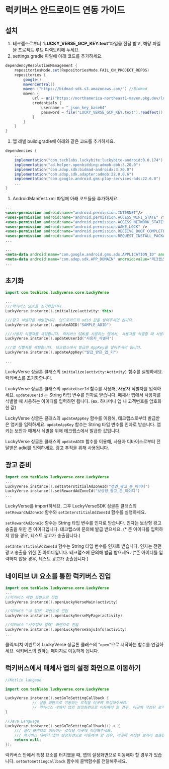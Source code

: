 # 럭키버스 안드로이드 연동 가이드

## 설치

1. 테크랩스로부터 “**LUCKY_VERSE_GCP_KEY.text**”파일을 전달 받고, 해당 파일을 프로젝트 루트 디렉토리에 두세요.
2. settings.gradle 파일에 아래 코드를 추가하세요.

```groovy
dependencyResolutionManagement {    
    repositoriesMode.set(RepositoriesMode.FAIL_ON_PROJECT_REPOS)    
    repositories {        
        google()        
        mavenCentral()        
        maven ("https://bidmad-sdk.s3.amazonaws.com/") //Bidmad        
        maven {            
            url = uri("https://northamerica-northeast1-maven.pkg.dev/luckybite/luckybite-android")            
            credentials {                
                username = "_json_key_base64"                
                password = file("LUCKY_VERSE_GCP_KEY.text").readText().trim()            
            }        
        }    
    }
}
```

1. 앱 레벨 build.gradle에 아래와 같은 코드를 추가하세요.

```groovy
dependencies {
	...
	implementation("com.techlabs.luckybite:luckybite-android:0.0.174")
	implementation("ad.helper.openbidding:admob-obh:3.20.0")
	implementation("com.adop.sdk:bidmad-androidx:3.20.0")
	implementation("com.adop.sdk.adapter:admob:22.0.0.6")
	implementation("com.google.android.gms:play-services-ads:22.6.0")
	...
}
```

1. AndroidManifest.xml 파일에 아래 코드들을 추가하세요.

```xml
...
<uses-permission android:name="android.permission.INTERNET"/>
<uses-permission android:name="android.permission.ACCESS_WIFI_STATE" />
<uses-permission android:name="android.permission.ACCESS_NETWORK_STATE" />
<uses-permission android:name="android.permission.WAKE_LOCK" />
<uses-permission android:name="android.permission.RECEIVE_BOOT_COMPLETED" />
<uses-permission android:name="android.permission.REQUEST_INSTALL_PACKAGES" />
...

...
<meta-data android:name="com.google.android.gms.ads.APPLICATION_ID" android:value="테크랩스로부터 전달받은 애드몹 광고 키"/>
<meta-data android:name="com.adop.sdk.APP_DOMAIN" android:value="테크랩스로부터 발급받은 앱 도메인"/>
...
```

## 초기화

```kotlin
import com.techlabs.luckyverse.core.LuckyVerse

...
///럭키버스 SDK를 초기화합니다.
LuckyVerse.instance().initialize(activity: this)

///광고 식별자를 세팅합니다. 안드로이드의 adid 값을 넣어주시면 됩니다.
LuckyVerse.instance().updateADID("SAMPLE_ADID")

///사용자 식별자를 세팅합니다. 럭키버스 SDK를 사용하는 앱에서, 사용자를 식별할 때 사용하는 키를 넣어주시면 됩니다.
LuckyVerse.instance().updateUserId("사용자_식별자")

///앱 식별자를 세팅합니다. 테크랩스에서 발급한 AppKey를 넣어주시면 됩니다.
LuckyVerse.instance().updateAppKey("발급_받은_앱_키")

...
```

LuckyVerse 싱글톤 클래스의 `initialize(activity:Activity)` 함수를 실행하세요. 럭키버스를 초기화합니다.

LuckyVerse 싱글톤 클래스의 `updateUserId` 함수를 사용해, 사용자 식별자를 입력하세요. `updateUserId` 는 String 타입 변수를 인자로 받습니다. 매체사 앱에서 사용자를 식별할 때 사용하는 아이디를 입력하면 됩니다. (ex. 하나머니 앱 내 고객번호를 암호화 한 값)

LuckyVerse 싱글톤 클래스의 `updateAppKey` 함수를 이용해, 태크랩스로부터 발급받은 앱키를 입력하세요. `updateAppKey` 함수는 String 타입 변수를 인자로 받습니다. 앱 키는 보안과 매체사 식별을 위해 테크랩스에서 발급한 값입니다.

LuckyVerse 싱글톤 클래스의 `updateADID`  함수를 이용해, 사용자 디바이스로부터 전달받은 adid를 입력하세요. 광고 추적을 위해 사용됩니다.

## 광고 준비

```kotlin
import com.techlabs.luckyverse.core.LuckyVerse
...
LuckyVerse.instance().setInterstitialAdZoneId("전면_광고_존_아이디")
LuckyVerse.instance().setRewardAdZoneId("보상형_광고_존_아이디")
...

```

LuckyVerse를 import하세요. 그후 LuckyVerseSDK 싱글톤 클래스의 `setRewardAdZoneId` 함수와 `setInterstitialAdZoneId` 함수를 실행하세요. 

`setRewardAdZoneId` 함수는 String 타입 변수를 인자로 받습니다. 인자는 보상형 광고 송출을 위한 존 아이디입니다. 테크랩스에 문의해 발급 받으세요. (* 존 아이디를 입력하지 않을 경우, 테스트 광고가 송출됩니다.)

`setInterstitialAdZoneId` 함수는 String 타입 변수를 인자로 받습니다. 인자는 전면 광고 송출을 위한 존 아이디입니다. 테크랩스에 문의해 발급 받으세요. (*존 아이디를 입력하지 않을 경우, 테스트 광고가 송출됩니다.)

## 네이티브 UI 요소를 통한 럭키버스 진입

```kotlin
import com.techlabs.luckyverse.core.LuckyVerse
...
//럭키버스 메인 화면으로 진입
LuckyVerse.instance().openLuckyVerseMain(activity)

//럭키버스 "내 정보" 화면으로 진입
LuckyVerse.instance().openLuckyVerseMyPage(activity)

//럭키버스 "사주정보 입력" 화면으로 진입
LuckyVerse.instance().openLuckyVerseSajuInfo(activity)
...

```

클릭/터치 이벤트에 LuckyVerse 싱글톤 클래스의 “`open`”으로 시작하는 함수를 연결하세요. 럭키버스의 원하는 페이지로 이동하게 됩니다.

## 럭키버스에서 매체사 앱의 설정 화면으로 이동하기

```kotlin
//Kotlin langaue

import com.techlabs.luckyverse.core.LuckyVerse

LuckyVerse.instance().setGoToSettingCallback {
            // 설정 화면으로 이동하는 로직을 이곳에 작성해주세요.
            // 럭키버스 내에서 앱의 설정화면으로 이동해야 할 경우, 이곳에 작성된 로직이 호출됩니다.
}
```

```kotlin
//Java Language
LuckyVerse.instance().setGoToSettingCallback(()-> {
	/// 설정 화면으로 이동하는 로직을 이곳에 작성해주세요.
	/// 럭키버스 내에서 앱의 설정화면으로 이동해야 할 경우, 이곳에 작성된 로직이 호출됩니다.
	return null;
});
```

럭키버스 안에서 특정 요소를 터치했을 때, 앱의 설정화면으로 이동해야 할 경우가 있습니다. `setGoToSettingCallback` 함수에 콜백함수를 전달해주세요.
